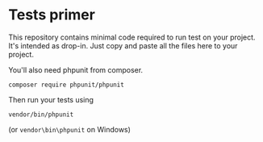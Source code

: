 # Tests primer

This repository contains minimal code required to run test on your project. It's intended as drop-in. Just copy and paste all the files here to your project. 

You'll also need phpunit from composer. 

    composer require phpunit/phpunit
	
Then run your tests using

    vendor/bin/phpunit
	
(or `vendor\bin\phpunit` on Windows)